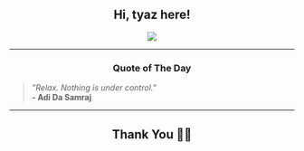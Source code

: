 <h2 align="center"> Hi, tyaz here!</h2>

<p align="center">
<a href="https://github.com/tyazx" alt="github streak"><img src="https://dvst-streak.herokuapp.com/?user=tyazx&theme=tokyonight&fire=DD472C"></a>
</p>

<hr>
<h3 align="center">Quote of The Day</h3>
<p align="center">
<blockquote>
<i>"Relax. Nothing is under control."</i>
<br>
<b>- Adi Da Samraj</b>
</blockquote>
</p>


<hr>
<h2 align="center">Thank You 🙏🏼</h2>

